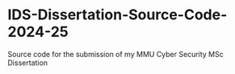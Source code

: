 # IDS-Dissertation-Source-Code-2024-25
Source code for the submission of my MMU Cyber Security MSc Dissertation
